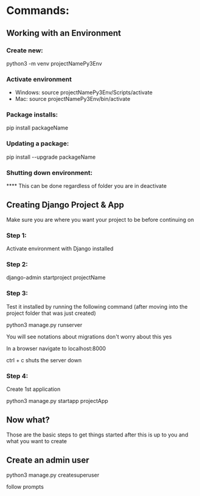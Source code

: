 # Commands:

## Working with an Environment

### Create new:
python3 -m venv projectNamePy3Env

### Activate environment
* Windows:
    source projectNamePy3Env/Scripts/activate
* Mac:
    source projectNamePy3Env/bin/activate

### Package installs:
pip install packageName

### Updating a package:
pip install --upgrade packageName

### Shutting down environment:
**** This can be done regardless of folder you are in
deactivate

## Creating Django Project & App
Make sure you are where you want your project to be before continuing on

### Step 1:
Activate environment with Django installed

### Step 2:
django-admin startproject projectName

### Step 3:
Test it installed by running the following command (after moving into the project folder that was just created)

python3 manage.py runserver

You will see notations about migrations don't worry about this yes

In a browser navigate to localhost:8000

ctrl + c shuts the server down

### Step 4:
Create 1st application

python3 manage.py startapp projectApp

## Now what?

Those are the basic steps to get things started after this is up to you and what you want to create


## Create an admin user
python3 manage.py createsuperuser

follow prompts